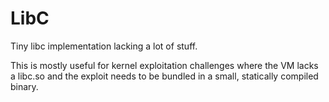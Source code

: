# LibC

Tiny libc implementation lacking a lot of stuff.

This is mostly useful for kernel exploitation challenges where the VM lacks a libc.so and the exploit needs to be bundled in a small, statically compiled binary.
